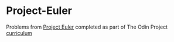 # Project-Euler
Problems from [Project Euler](projecteuler.net) completed as part of The Odin Project [curriculum](http://www.theodinproject.com/courses/web-development-101/lessons/javascript-basics?ref=lnav)
